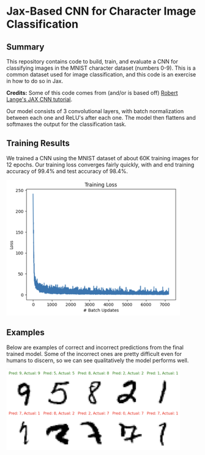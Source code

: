 # Jax-Based CNN for Character Image Classification

## Summary
This repository contains code to build, train, and evaluate a CNN for classifying images in the MNIST character dataset (numbers 0-9). This is a common dataset used for image classification, and this code is an exercise in how to do so in Jax.

**Credits:** Some of this code comes from (and/or is based off) [Robert Lange's JAX CNN tutorial](https://roberttlange.com/posts/2020/03/blog-post-10/).

Our model consists of 3 convolutional layers, with batch normalization between each one and ReLU's after each one. The model then flattens and softmaxes the output for the classification task.


## Training Results
We trained a CNN using the MNIST dataset of about 60K training images for 12 epochs. Our training loss converges fairly quickly, with and end training accuracy of 99.4% and test accuracy of 98.4%.

<img src="training_loss.png" style="width:90%;"/>


## Examples
Below are examples of correct and incorrect predictions from the final trained model. Some of the incorrect ones are pretty difficult even for humans to discern, so we can see qualitatively the model performs well.

<img src="examples.png" style="width:90%;"/>

